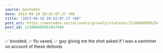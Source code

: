 ```yaml
---
source: mastodon
date: 2023-09-18 20:42:07.37 +00
title: "2023-09-18 20:42:07.37 +00"
post_uri: https://mastodon.social/users/gravely/statuses/111088089652947496
post_id: 111088089652947496
---
```

✅ boosted, ✅ flu vaxed, ✅ guy giving me the shot asked if I was a swimmer on account of these deltoids


